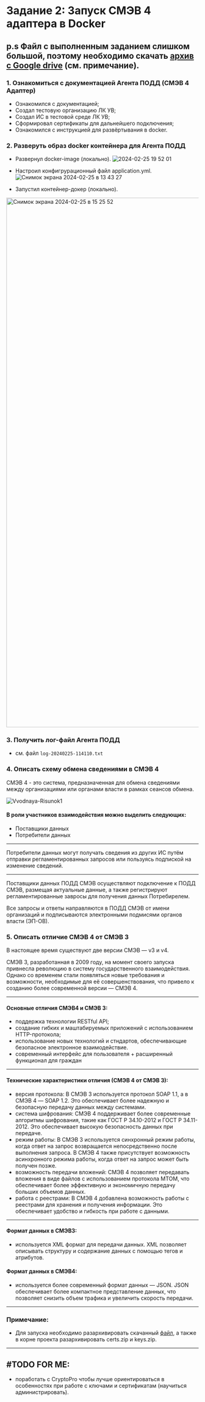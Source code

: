 # Задание 2: Запуск СМЭВ 4 адаптера в Docker

## p.s Файл с выполненным заданием слишком большой, поэтому необходимо скачать [архив с Google drive](https://drive.google.com/file/d/1R6vzVSbFaJRpGkalFew0UibGJAZbepSs/view?usp=sharing) (см. примечание).

### 1. Ознакомиться с документацией Агента ПОДД (СМЭВ 4 Адаптер)

- Ознакомился с документацией;
- Создал тестовую организацию ЛК УВ;
- Создал ИС в тестовой среде ЛК УВ;
- Сформировал сертификаты для дальнейшего подключения;
- Ознакомился с инструкцией для развёртывания в docker.

### 2. Разверуть  образ docker контейнера для Агента ПОДД


- Развернул docker-image (локально).
![2024-02-25 19 52 01](https://github.com/Glay00/second_task_to-increase/assets/96641789/1736e73a-483e-4747-83a1-0ca7503a6360)

- Настроил конфигрурационный файл application.yml.
![Снимок экрана 2024-02-25 в 13 43 27](https://github.com/Glay00/second_task_to-increase/assets/96641789/8d367bea-733d-495a-99c3-610096ea0a75)

- Запустил контейнер-докер (локально).
<img width="1384" alt="Снимок экрана 2024-02-25 в 15 25 52" src="https://github.com/Glay00/second_task_to-increase/assets/96641789/031bb391-aaed-4c59-bb5b-fb9b956f3f53">

### 3. Получить лог-файл Агента ПОДД

- см. файл ```log-20240225-114110.txt```

### 4. Описать схему обмена сведениями в СМЭВ 4

СМЭВ 4 - это система, предназначенная для обмена сведениями между организациями или органами власти в рамках сеансов
обмена.

![Vvodnaya-Risunok1](https://github.com/Glay00/second_task_to-increase/assets/96641789/7fb39cc8-ae98-4fc8-8cdc-766deae4ef22)

#### В роли участников взаимодействия можно выделить следующих:

- Поставщики данных
- Потребители данных

---

Потребители данных могут получать сведения из других ИС путём отправки регламентированных запросов или пользуясь
подпиской
на изменение сведений.

---

Поставщики данных ПОДД СМЭВ осуществляют подключение к ПОДД СМЭВ, размещая актуальные данные, а также регистрируют
регламентированные завросы для получения данных Потребирелем.

Все запросы и ответы направляются в ПОДД СМЭВ от имени организаций
и подписываются электронными подмисями органов власти (ЭП-ОВ).

### 5. Описать отличие СМЭВ 4 от СМЭВ 3

В настоящее время существуют две версии СМЭВ — v3 и v4.

СМЭВ 3, разработанная в 2009 году, на момент своего запуска привнесла революцию в систему государственного
взаимодействия.
Однако со временем стали появляться новые требования и возможности, необходимые для её совершенствования, что привело к
созданию более современной версии — СМЭВ 4.

---

#### Основные отличия СМЭВ4 и СМЭВ 3:

- поддержка технологии RESTful API;
- создание гибких и маштабируемых приложений с использованием HTTP-протокола;
- использование новых технологий и стндартов, обеспечивающие безопасное электронное взаимодействие.
- современный интерфейс для пользователя + расширенный функционал для граждан

---

#### Технические характеристики отличия (СМЭВ 4 от СМЭВ 3):

- версия протокола: В СМЭВ 3 используется протокол SOAP 1.1, а в СМЭВ 4 — SOAP 1.2. Это обеспечивает более надежную и
  безопасную передачу данных между системами.
- система шифрования: СМЭВ 4 поддерживает более современные алгоритмы шифрования, такие как ГОСТ Р 34.10-2012 и ГОСТ Р
  34.11-2012. Это обеспечивает высокую безопасность данных при передаче.
- режим работы: В СМЭВ 3 используется синхронный режим работы, когда ответ на запрос возвращается непосредственно после
  выполнения запроса. В СМЭВ 4 также присутствует возможность асинхронного режима работы, когда ответ на запрос может
  быть получен позже.
- возможность передачи вложений: СМЭВ 4 позволяет передавать вложения в виде файлов с использованием протокола MTOM, что
  обеспечивает более эффективную и экономичную передачу больших объемов данных.
- работа с реестрами: В СМЭВ 4 добавлена возможность работы с реестрами для хранения и получения информации. Это
  обеспечивает удобство и гибкость при работе с данными.

---

#### Формат данных в СМЭВ3:

- используется XML формат для передачи данных. XML позволяет описывать структуру и содержание данных с помощью тегов и
  атрибутов.

#### Формат данных в СМЭВ4:

- используется более современный формат данных — JSON. JSON обеспечивает более компактное представление данных, что
  позволяет снизить объем трафика и увеличить скорость передачи.

---

### Примечание:

- Для запуска необходимо разархивировать скачанный [файл](https://drive.google.com/file/d/1AAZtdpHQciFF_jFhGqm5-9Drn-Gtk-qf/view?usp=sharing),
  а также в корне проекта разархивировать certs.zip и keys.zip.

---
## #TODO FOR ME:

- поработать с CryptoPro чтобы лучше ориентироваться в особенностях при работе с ключами и сертификатам (научиться администрировать).
